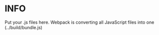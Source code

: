 # INFO
Put your .js files here. Webpack is converting all JavaScript files into one (../build/bundle.js)